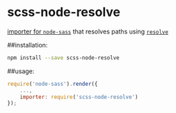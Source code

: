 # scss-node-resolve

[importer for `node-sass`](https://github.com/sass/node-sass#importer--v200---experimental) that resolves paths using [`resolve`](https://www.npmjs.com/package/resolve)

##installation:
```sh
npm install --save scss-node-resolve
```

##usage:
```js
require('node-sass').render({
    ...,
    importer: require('scss-node-resolve')
});

```
